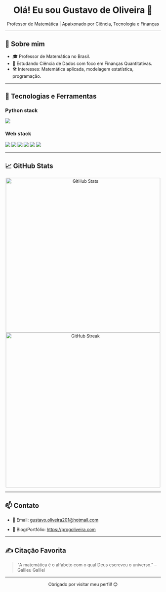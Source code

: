 <h1 align="center">Olá! Eu sou Gustavo de Oliveira 👋</h1>

<p align="center">
  Professor de Matemática | Apaixonado por Ciência, Tecnologia e Finanças
</p>

---

## 🚀 Sobre mim

- 🎓 Professor de Matemática no Brasil.
- 🧠 Estudando Ciência de Dados com foco em Finanças Quantitativas.
- 🛠️ Interesses: Matemática aplicada, modelagem estatística, programação.

---

## 🧰 Tecnologias e Ferramentas

<p align="left">
  
   ### Python stack
  <p>
    <img src="https://img.shields.io/badge/Python-3776AB?style=for-the-badge&logo=python&logoColor=white"/>
      <!-- 
    <img src="https://img.shields.io/badge/NumPy-013243?style=for-the-badge&logo=numpy&logoColor=white"/>
    <img src="https://img.shields.io/badge/Pandas-150458?style=for-the-badge&logo=pandas&logoColor=white"/>
    <img src="https://img.shields.io/badge/Matplotlib-11557C?style=for-the-badge&logo=matplotlib&logoColor=white"/>
    <img src="https://img.shields.io/badge/Jupyter-F37626?style=for-the-badge&logo=jupyter&logoColor=white"/>-->
  </p>

   ### Web stack
  <p>
    <img src="https://img.shields.io/badge/JavaScript-F7DF1E?style=for-the-badge&logo=javascript&logoColor=black"/>
    <img src="https://img.shields.io/badge/TypeScript-3178C6?style=for-the-badge&logo=typescript&logoColor=white"/>
    <img src="https://img.shields.io/badge/HTML5-E34F26?style=for-the-badge&logo=html5&logoColor=white"/>
    <img src="https://img.shields.io/badge/CSS3-1572B6?style=for-the-badge&logo=css3&logoColor=white"/>
    <img src="https://img.shields.io/badge/Bootstrap-7952B3?style=for-the-badge&logo=bootstrap&logoColor=white"/>
    <img src="https://img.shields.io/badge/Node.js-339933?style=for-the-badge&logo=node.js&logoColor=white"/>
  </p>

  <!-- Outros
  <img src="https://img.shields.io/badge/LaTeX-008080?style=for-the-badge&logo=latex&logoColor=white"/>
</p>
 -->

---

## 📈 GitHub Stats

<p align="center">
  <img src="https://github-readme-stats.vercel.app/api?username=Gust-Oliveira&show_icons=true&theme=dracula&hide_border=false" alt="GitHub Stats" width="500px"/>
  <br/>
  <img src="https://github-readme-streak-stats.herokuapp.com?user=Gust-Oliveira&theme=dracula&hide_border=true" alt="GitHub Streak" width="500px"/>
</p>

---

## 📫 Contato

- 📧 Email: gustavo.oliveira201@hotmail.com
<!-- 💼 LinkedIn: [linkedin.com/in/seu-usuario](https://linkedin.com/in/seu-usuario) -->
- 🧠 Blog/Portfólio: https://progoliveira.com

---

## ✍️ Citação Favorita

> "A matemática é o alfabeto com o qual Deus escreveu o universo." – Galileu Galilei

---

<p align="center">Obrigado por visitar meu perfil! 😊</p>

